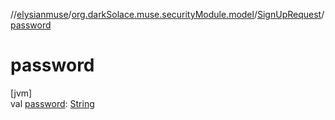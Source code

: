 //[elysianmuse](../../../index.md)/[org.darkSolace.muse.securityModule.model](../index.md)/[SignUpRequest](index.md)/[password](password.md)

# password

[jvm]\
val [password](password.md): [String](https://kotlinlang.org/api/latest/jvm/stdlib/kotlin/-string/index.html)
